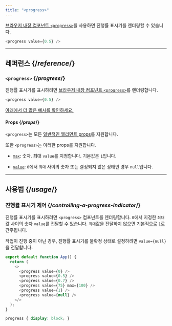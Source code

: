 ```yaml
---
title: "<progress>"
---
```


<Intro>

[브라우저 내장 컴포넌트 `<progress>`](https://developer.mozilla.org/en-US/docs/Web/HTML/Element/progress)를 사용하면 진행률 표시기를 렌더링할 수 있습니다.
 
```js
<progress value={0.5} />
```

</Intro>

<InlineToc />

---

## 레퍼런스 {/*reference*/}

### `<progress>` {/*progress*/}

진행률 표시기를 표시하려면 [브라우저 내장 컴포넌트 `<progress>`](https://developer.mozilla.org/en-US/docs/Web/HTML/Element/progress)를 렌더링합니다.

```js
<progress value={0.5} />
```

[아래에서 더 많은 예시를 확인하세요.](#usage)

#### Props {/*props*/}

`<progress>`는 모든 [일반적인 엘리먼트 props](/reference/react-dom/components/common#props)를 지원합니다.

또한 `<progress>`는 이러한 props를 지원합니다.

* [`max`](https://developer.mozilla.org/en-US/docs/Web/HTML/Element/progress#attr-max): 숫자. 최대 `value`를 지정합니다. 기본값은 `1`입니다.

* [`value`](https://developer.mozilla.org/en-US/docs/Web/HTML/Element/progress#attr-value): `0`에서 `최대` 사이의 숫자 또는 결정되지 않은 상태인 경우 `null`입니다.

---

## 사용법 {/*usage*/}

### 진행률 표시기 제어 {/*controlling-a-progress-indicator*/}

진행률 표시기를 표시하려면 `<progress>` 컴포넌트를 렌더링합니다. `0`에서 지정한 `최대` 값 사이의 숫자 `value`를 전달할 수 있습니다. `최대`값을 전달하지 않으면 기본적으로 `1`로 간주됩니다.

작업이 진행 중이 아닌 경우, 진행률 표시기를 불확정 상태로 설정하려면 `value={null}`을 전달합니다.

<Sandpack>

```js
export default function App() {
  return (
    <>
      <progress value={0} />
      <progress value={0.5} />
      <progress value={0.7} />
      <progress value={75} max={100} />
      <progress value={1} />
      <progress value={null} />
    </>
  );
}
```

```css
progress { display: block; }
```

</Sandpack>
